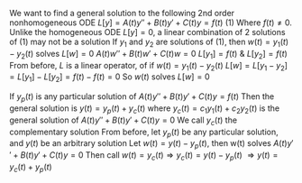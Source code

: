 We want to find a general solution to the following 2nd order nonhomogeneous ODE
	$L[y] = A(t)y\prime\prime + B(t)y\prime + C(t)y = f(t)$ (1)
		Where $f(t) \neq 0$. Unlike the homogeneous ODE $L[y] = 0$, a linear combination of 2 solutions of (1) may not be a solution
			If $y_1$ and $y_2$ are solutions of (1), then $w(t) = y_1(t)-y_2(t)$ solves
				$L[w] = 0$
					$A(t)w\prime\prime + B(t)w\prime + C(t)w=0$
						$L[y_1] = f(t)$ & $L[y_2] = f(t)$
				From before, $L$ is a linear operator, of if $w(t) = y_1(t)-y_2(t)$
					$L[w] = L[y_1-y_2] = L[y_1]-L[y_2] = f(t)-f(t) = 0$
						So $w(t)$ solves $L[w] = 0$

If $y_p(t)$ is any particular solution of
	$A(t)y\prime\prime + B(t)y\prime + C(t)y = f(t)$
	Then the general solution is
		$y(t) = y_p(t)+y_c(t)$
		where $y_c(t) = c_1y_1(t) + c_2y_2(t)$ is the general solution of 
			$A(t)y\prime\prime + B(t)y\prime + C(t)y = 0$
			We call $y_c(t)$ the complementary solution
		From before, let $y_p(t)$ be any particular solution, and $y(t)$ be an arbitrary solution
			Let $w(t) = y(t) - y_p(t)$, then w(t) solves $A(t)y\prime\prime + B(t)y\prime + C(t)y = 0$
				Then call $w(t) = y_c(t) \Rightarrow y_c(t) = y(t)-y_p(t)$
					$\Rightarrow y(t) = y_c(t)+y_p(t)$

